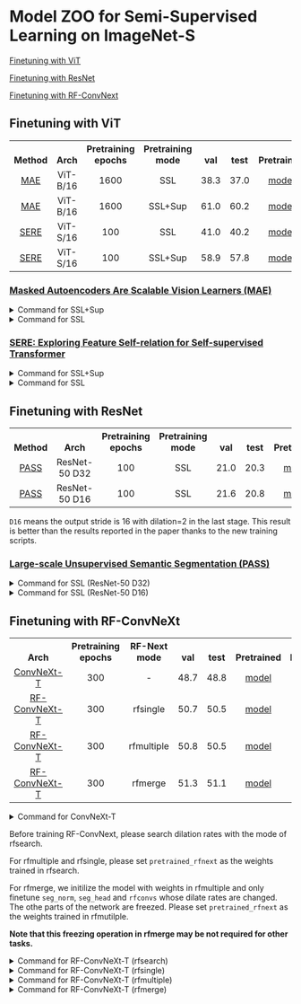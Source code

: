 # Model ZOO for Semi-Supervised Learning on ImageNet-S

[Finetuning with ViT](#1)

[Finetuning with ResNet](#2)

[Finetuning with RF-ConvNext](#3)


<div id="1"></div>

## Finetuning with ViT

<table><tbody>
<!-- START TABLE -->
<!-- TABLE HEADER -->
<th valign="bottom">Method</th>
<th valign="bottom">Arch</th>
<th valign="bottom">Pretraining epochs</th>
<th valign="bottom">Pretraining mode</th>
<th valign="bottom">val</th>
<th valign="bottom">test</th>
<th valign="bottom">Pretrained</th>
<th valign="bottom">Finetuned</th>
<!-- TABLE BODY -->
<tr>
<td align="center"><a href="https://arxiv.org/abs/2111.06377">MAE</a></td>
<td align="center">ViT-B/16</td>
<td align="center">1600</td>
<td align="center">SSL</td>
<td align="center">38.3</td>
<td align="center">37.0</td>
<td align="center"><a href="https://dl.fbaipublicfiles.com/mae/finetune/mae_finetuned_vit_base.pth">model</a></td>
<td align="center"><a href="https://github.com/LUSSeg/ImageNetSegModel/releases/download/vit/imagenets_ssl_mae_vit_base.pth">model</a></td>
</tr>
<td align="center"><a href="https://arxiv.org/abs/2111.06377">MAE</a></td>
<td align="center">ViT-B/16</td>
<td align="center">1600</td>
<td align="center">SSL+Sup</td>
<td align="center">61.0</td>
<td align="center">60.2</td>
<td align="center"><a href="https://dl.fbaipublicfiles.com/mae/pretrain/mae_pretrain_vit_base.pth">model</a></td>
<td align="center"><a href="https://github.com/LUSSeg/ImageNetSegModel/releases/download/vit/imagenets_ssl-sup_mae_vit_base.pth">model</a></td>
</tr>
</tr>
<td align="center"><a href="https://arxiv.org/abs/2206.05184">SERE</a></td>
<td align="center">ViT-S/16</td>
<td align="center">100</td>
<td align="center">SSL</td>
<td align="center">41.0</td>
<td align="center">40.2</td>
<td align="center"><a href="https://github.com/LUSSeg/ImageNetSegModel/releases/download/vit/sere_pretrained_vit_small_ep100.pth">model</a></td>
<td align="center"><a href="https://github.com/LUSSeg/ImageNetSegModel/releases/download/vit/imagenets_ssl_sere_vit_small.pth">model</a></td>
</tr>
<td align="center"><a href="https://arxiv.org/abs/2206.05184">SERE</a></td>
<td align="center">ViT-S/16</td>
<td align="center">100</td>
<td align="center">SSL+Sup</td>
<td align="center">58.9</td>
<td align="center">57.8</td>
<td align="center"><a href="https://github.com/LUSSeg/ImageNetSegModel/releases/download/vit/sere_finetuned_vit_small_ep100.pth">model</a></td>
<td align="center"><a href="https://github.com/LUSSeg/ImageNetSegModel/releases/download/vit/imagenets_ssl-sup_sere_vit_small.pth">model</a></td>
</tr>
</tbody></table>

### <a href="https://arxiv.org/abs/2111.06377">Masked Autoencoders Are Scalable Vision Learners (MAE)</a>

<details>
  <summary>Command for SSL+Sup</summary>

```shell
python -m torch.distributed.launch --nproc_per_node=8 main_segfinetune.py \
--accum_iter 1 \
--batch_size 32 \
--model vit_base_patch16 \
--finetune mae_finetuned_vit_base.pth \
--epochs 100 \
--nb_classes 920 \
--blr 1e-4 --layer_decay 0.40 \
--weight_decay 0.05 --drop_path 0.1  \
--data_path ${IMAGENETS_DIR} \
--output_dir ${OUTPATH} \
--dist_eval
```

</details>

<details>
  <summary>Command for SSL</summary>

```shell
python -m torch.distributed.launch --nproc_per_node=8 main_segfinetune.py \
--accum_iter 1 \
--batch_size 32 \
--model vit_base_patch16 \
--finetune mae_pretrain_vit_base.pth \
--epochs 100 \
--nb_classes 920 \
--blr 5e-4 --layer_decay 0.60 \
--weight_decay 0.05 --drop_path 0.1  \
--data_path ${IMAGENETS_DIR} \
--output_dir ${OUTPATH} \
--dist_eval
```

</details>

### <a href="https://arxiv.org/abs/2206.05184">SERE: Exploring Feature Self-relation for Self-supervised Transformer </a>

<details>
  <summary>Command for SSL+Sup</summary>

```shell
python -m torch.distributed.launch --nproc_per_node=8 main_segfinetune.py \
--accum_iter 1 \
--batch_size 32 \
--model vit_small_patch16 \
--finetune sere_finetuned_vit_small_ep100.pth \
--epochs 100 \
--nb_classes 920 \
--blr 5e-4 --layer_decay 0.50 \
--weight_decay 0.05 --drop_path 0.1  \
--data_path ${IMAGENETS_DIR} \
--output_dir ${OUTPATH} \
--dist_eval
```

</details>

<details>
  <summary>Command for SSL</summary>

```shell
python -m torch.distributed.launch --nproc_per_node=8 main_segfinetune.py \
--accum_iter 1 \
--batch_size 32 \
--model vit_small_patch16 \
--finetune sere_pretrained_vit_small_ep100.pth \
--epochs 100 \
--nb_classes 920 \
--blr 5e-4 --layer_decay 0.50 \
--weight_decay 0.05 --drop_path 0.1  \
--data_path ${IMAGENETS_DIR} \
--output_dir ${OUTPATH} \
--dist_eval
```
</details>


<div id="2"></div>

## Finetuning with ResNet
<table><tbody>
<!-- START TABLE -->
<!-- TABLE HEADER -->
<th valign="bottom">Method</th>
<th valign="bottom">Arch</th>
<th valign="bottom">Pretraining epochs</th>
<th valign="bottom">Pretraining mode</th>
<th valign="bottom">val</th>
<th valign="bottom">test</th>
<th valign="bottom">Pretrained</th>
<th valign="bottom">Finetuned</th>
<!-- TABLE BODY -->
<tr>
<td align="center"><a href="https://arxiv.org/abs/2106.03149">PASS</a></td>
<td align="center">ResNet-50 D32</td>
<td align="center">100</td>
<td align="center">SSL</td>
<td align="center">21.0</td>
<td align="center">20.3</td>
<td align="center"><a href="https://github.com/LUSSeg/PASS/releases/download/pass/pass919_pretrained.pth.tar">model</a></td>
<td align="center"><a href="https://github.com/LUSSeg/ImageNetSegModel/releases/download/pass/imagenets_ssl_pass_resnet50_d32.pth">model</a></td>
</tr>
<tr>
<td align="center"><a href="https://arxiv.org/abs/2106.03149">PASS</a></td>
<td align="center">ResNet-50 D16</td>
<td align="center">100</td>
<td align="center">SSL</td>
<td align="center">21.6</td>
<td align="center">20.8</td>
<td align="center"><a href="https://github.com/LUSSeg/PASS/releases/download/pass/pass919_pretrained.pth.tar">model</a></td>
<td align="center"><a href="https://github.com/LUSSeg/ImageNetSegModel/releases/download/pass/imagenets_ssl_pass_resnet50_d16.pth">model</a></td>
</tr>
</tbody></table>

`D16` means the output stride is 16 with dilation=2 in the last stage. This result is better than the results reported in the paper thanks to the new training scripts.

### <a href="https://arxiv.org/abs/2206.05184">Large-scale Unsupervised Semantic Segmentation (PASS)</a>
<details>
  <summary>Command for SSL (ResNet-50 D32)</summary>

```shell
python -m torch.distributed.launch --nproc_per_node=8 main_segfinetune.py \
--accum_iter 1 \
--batch_size 32 \
--model resnet50 \
--finetune pass919_pretrained.pth.tar \
--epochs 100 \
--nb_classes 920 \
--blr 5e-4 --layer_decay 0.4 \
--weight_decay 0.0005 \
--data_path ${IMAGENETS_DIR} \
--output_dir ${OUTPATH} \
--dist_eval
```
</details>

<details>
  <summary>Command for SSL (ResNet-50 D16)</summary>

```shell
python -m torch.distributed.launch --nproc_per_node=8 main_segfinetune.py \
--accum_iter 1 \
--batch_size 32 \
--model resnet50_d16 \
--finetune pass919_pretrained.pth.tar \
--epochs 100 \
--nb_classes 920 \
--blr 5e-4 --layer_decay 0.45 \
--weight_decay 0.0005 \
--data_path ${IMAGENETS_DIR} \
--output_dir ${OUTPATH} \
--dist_eval
```
</details>


<div id="3"></div>

## Finetuning with RF-ConvNeXt

<table><tbody>
<!-- START TABLE -->
<!-- TABLE HEADER -->
<th valign="bottom">Arch</th>
<th valign="bottom">Pretraining epochs</th>
<th valign="bottom">RF-Next mode</th>
<th valign="bottom">val</th>
<th valign="bottom">test</th>
<th valign="bottom">Pretrained</th>
<th valign="bottom">Finetuned</th>
<!-- TABLE BODY -->
<tr>
<td align="center"><a href="https://arxiv.org/abs/2201.03545">ConvNeXt-T</a></td>
<td align="center">300</td>
<td align="center">-</td>
<td align="center">48.7</td>
<td align="center">48.8</td>
<td align="center"><a href="https://dl.fbaipublicfiles.com/convnext/convnext_tiny_1k_224_ema.pth">model</a></td>
<td align="center"><a href="https://github.com/LUSSeg/ImageNetSegModel/releases/download/rfconvnext_tiny/imagenets_sup_convnext_tiny.pth">model</a></td>
</tr>
<tr>
<td align="center"><a href="https://arxiv.org/abs/2206.06637">RF-ConvNeXt-T</a></td>
<td align="center">300</td>
<td align="center">rfsingle</td>
<td align="center">50.7</td>
<td align="center">50.5</td>
<td align="center"><a href="https://dl.fbaipublicfiles.com/convnext/convnext_tiny_1k_224_ema.pth">model</a></td>
<td align="center"><a href="https://github.com/LUSSeg/ImageNetSegModel/releases/download/rfconvnext_tiny/imagenets_sup_rfnext_convnext_tiny_rfsingle.pth">model</a></td>
</tr>
<tr>
<td align="center"><a href="https://arxiv.org/abs/2206.06637">RF-ConvNeXt-T</a></td>
<td align="center">300</td>
<td align="center">rfmultiple</td>
<td align="center">50.8</td>
<td align="center">50.5</td>
<td align="center"><a href="https://dl.fbaipublicfiles.com/convnext/convnext_tiny_1k_224_ema.pth">model</a></td>
<td align="center"><a href="https://github.com/LUSSeg/ImageNetSegModel/releases/download/rfconvnext_tiny/imagenets_sup_rfnext_convnext_tiny_rfmultiple.pth">model</a></td>
</tr>
<tr>
<td align="center"><a href="https://arxiv.org/abs/2206.06637">RF-ConvNeXt-T</a></td>
<td align="center">300</td>
<td align="center">rfmerge</td>
<td align="center">51.3</td>
<td align="center">51.1</td>
<td align="center"><a href="https://dl.fbaipublicfiles.com/convnext/convnext_tiny_1k_224_ema.pth">model</a></td>
<td align="center"><a href="https://github.com/LUSSeg/ImageNetSegModel/releases/download/rfconvnext_tiny/imagenets_sup_rfnext_convnext_tiny_rfmerge.pth">model</a></td>
</tr>
</tbody></table>

<details>
  <summary>Command for ConvNeXt-T</summary>
  
```shell
python -m torch.distributed.launch --nproc_per_node=8 main_segfinetune.py \
--accum_iter 1 \
--batch_size 32 \
--model convnext_tiny \
--patch_size 4 \
--finetune convnext_tiny_1k_224_ema.pth \
--epochs 100 \
--nb_classes 920 \
--blr 2.5e-4 --layer_decay 0.6 \
--weight_decay 0.05 --drop_path 0.2  \
--data_path ${IMAGENETS_DIR} \
--output_dir ${OUTPATH} \
--dist_eval
```
</details>

Before training RF-ConvNext, 
please search dilation rates with the mode of rfsearch. 

For rfmultiple and rfsingle, please set `pretrained_rfnext` 
as the weights trained in rfsearch. 

For rfmerge, we initilize the model with weights in rfmultiple and only finetune `seg_norm`, `seg_head` and `rfconvs` whose dilate rates are changed. 
The othe parts of the network are freezed.
Please set `pretrained_rfnext` 
as the weights trained in rfmutilple. 

**Note that this freezing operation in rfmerge may be not required for other tasks.**

<details>
  <summary>Command for RF-ConvNeXt-T (rfsearch)</summary>
  
```shell
python -m torch.distributed.launch --nproc_per_node=8 main_segfinetune.py \
--accum_iter 1 \
--batch_size 32 \
--model rfconvnext_tiny_rfsearch \
--patch_size 4 \
--finetune convnext_tiny_1k_224_ema.pth \
--epochs 100 \
--nb_classes 920 \
--blr 2.5e-4 --layer_decay 0.6 0.9 --layer_multiplier 1.0 10.0 \
--weight_decay 0.05 --drop_path 0.2  \
--data_path ${IMAGENETS_DIR} \
--output_dir ${OUTPATH} \
--dist_eval
```
</details>

<details>
  <summary>Command for RF-ConvNeXt-T (rfsingle)</summary>

```shell
python -m torch.distributed.launch --nproc_per_node=8 main_segfinetune.py \
--accum_iter 1 \
--batch_size 32 \
--model rfconvnext_tiny_rfsingle \
--patch_size 4 \
--finetune convnext_tiny_1k_224_ema.pth \
--pretrained_rfnext ${OUTPATH_OF_RFSEARCH}/checkpoint-99.pth \
--epochs 100 \
--nb_classes 920 \
--blr 2.5e-4 --layer_decay 0.6 0.9 --layer_multiplier 1.0 10.0 \
--weight_decay 0.05 --drop_path 0.2  \
--data_path ${IMAGENETS_DIR} \
--output_dir ${OUTPATH} \
--dist_eval

python inference.py --model rfconvnext_tiny_rfsingle \
--patch_size 4 \
--nb_classes 920 \
--output_dir ${OUTPATH}/predictions \
--data_path ${IMAGENETS_DIR} \
--pretrained_rfnext ${OUTPATH_OF_RFSEARCH}/checkpoint-99.pth \
--finetune ${OUTPATH}/checkpoint-99.pth \
--mode validation
```
</details>

<details>
  <summary>Command for RF-ConvNeXt-T (rfmultiple)</summary>

```shell
python -m torch.distributed.launch --nproc_per_node=8 main_segfinetune.py \
--accum_iter 1 \
--batch_size 32 \
--model rfconvnext_tiny_rfmultiple \
--patch_size 4 \
--finetune convnext_tiny_1k_224_ema.pth \
--pretrained_rfnext ${OUTPATH_OF_RFSEARCH}/checkpoint-99.pth \
--epochs 100 \
--nb_classes 920 \
--blr 2.5e-4 --layer_decay 0.55 0.9 --layer_multiplier 1.0 10.0 \
--weight_decay 0.05 --drop_path 0.1  \
--data_path ${IMAGENETS_DIR} \
--output_dir ${OUTPATH} \
--dist_eval

python inference.py --model rfconvnext_tiny_rfmultiple \
--patch_size 4 \
--nb_classes 920 \
--output_dir ${OUTPATH}/predictions \
--data_path ${IMAGENETS_DIR} \
--pretrained_rfnext ${OUTPATH_OF_RFSEARCH}/checkpoint-99.pth \
--finetune ${OUTPATH}/checkpoint-99.pth \
--mode validation
```
</details>


<details>
  <summary>Command for RF-ConvNeXt-T (rfmerge)</summary>

```shell
python -m torch.distributed.launch --nproc_per_node=8 main_segfinetune.py \
--accum_iter 1 \
--batch_size 32 \
--model rfconvnext_tiny_rfmerge \
--patch_size 4 \
--pretrained_rfnext ${OUTPATH_OF_RFMULTIPLE}/checkpoint-99.pth \
--epochs 100 \
--nb_classes 920 \
--blr 2.5e-4 --layer_decay 0.55 1.0 --layer_multiplier 1.0 10.0 \
--weight_decay 0.05 --drop_path 0.2  \
--data_path ${IMAGENETS_DIR} \
--output_dir ${OUTPATH} \
--dist_eval

python inference.py --model rfconvnext_tiny_rfmerge \
--patch_size 4 \
--nb_classes 920 \
--output_dir ${OUTPATH}/predictions \
--data_path ${IMAGENETS_DIR} \
--pretrained_rfnext ${OUTPATH_OF_RFMULTIPLE}/checkpoint-99.pth \
--finetune ${OUTPATH}/checkpoint-99.pth \
--mode validation
```
</details>
